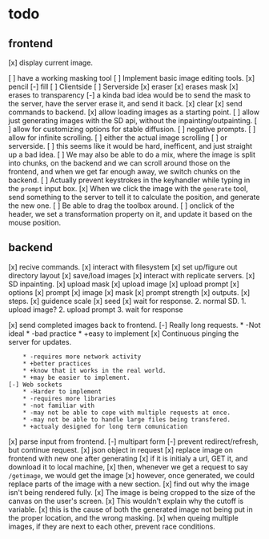 # todo

## frontend
[x] display current image.

[ ] have a working masking tool
    [ ] Implement basic image editing tools.
        [x] pencil
        [-] fill
            [ ] Clientside
            [ ] Serverside
        [x] eraser
            [x] erases mask
            [x] erases to transparency
                [-] a kinda bad idea would be to send the mask to the server, have the server erase it, and send it back.
        [x] clear
[x] send commands to backend.
[x] allow loading images as a starting point.
[ ] allow just generating images with the SD api, without the inpainting/outpainting.
[ ] allow for customizing options for stable diffusion.
    [ ] negative prompts.
[ ] allow for infinite scrolling.
    [ ] either the actual image scrolling
    [ ] or serverside.
        [ ] this seems like it would be hard, inefficent, and just straight up a bad idea.
    [ ] We may also be able to do a mix, where the image is split into chunks, on the backend and we can scroll around those on the frontend, and when we get far enough away, we switch chunks on the backend.
[ ] Actually prevent keystrokes in the keyhandler while typing in the `prompt` input box.
[x] When we click the image with the `generate` tool, send something to the server to tell it to calculate the position, and generate the new one.
[ ] Be able to drag the toolbox around.
    [ ] onclick of the header, we set a transformation property on it, and update it based on the mouse position.

## backend
[x] recive commands.
[x] interact with filesystem
    [x] set up/figure out directory layout
    [x] save/load images
[x] interact with replicate servers.
    [x] SD inpainting.
        [x] upload mask
        [x] upload image
        [x] upload prompt
        [x] options
            [x] prompt
            [x] image
            [x] mask
            [x] prompt strength
            [x] outputs.
            [x] steps.
            [x] guidence scale
            [x] seed
        [x] wait for response.
    2. normal SD.
        1. upload image?
        2. upload prompt
        3. wait for response

[x] send completed images back to frontend.
    [-] Really long requests.
        * -Not ideal
        * -bad practice
        * +easy to implement
    [x] Continuous pinging the server for updates.

        * -requires more network activity
        * +better practices
        * +know that it works in the real world.
        * +may be easier to implement.
    [-] Web sockets
        * -Harder to implement
        * -requires more libraries
        * -not familiar with
        * -may not be able to cope with multiple requests at once.
        * -may not be able to handle large files being transfered.
        * +actualy designed for long term comunication
[x] parse input from frontend.
    [-] multipart form
        [-] prevent redirect/refresh, but continue request.
    [x] json object in request
[x] replace image on frontend with new one after generating
    [x] if it is initialy a url, GET it, and download it to local machine,
    [x] then, whenever we get a request to say `/getimage`, we would get the image
    [x] however, once generated, we could replace parts of the image with a new section.
[x] find out why the image isn't being rendered fully.
    [x] The image is being cropped to the size of the canvas on the user's screen.
        [x] This wouldn't explain why the cutoff is variable.
    [x] this is the cause of both the generated image not being put in the proper location, and the wrong masking.
[x] when queing multiple images, if they are next to each other, prevent race conditions.
